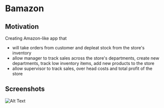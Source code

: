 # Bamazon
## Motivation
Creating Amazon-like app that
 * will take orders from customer and depleat stock from the store's inventory
 * allow manager to track sales across the store's departments, create new departments, track low inventory items, add new products to the store
 * allow supervisor to track sales, over head costs and total profit of the store
 
## Screenshots
 
  ![Alt Text](https://user-images.githubusercontent.com/47117323/59130806-7971f580-893e-11e9-874a-84ae68b4c2a6.gif)
 
